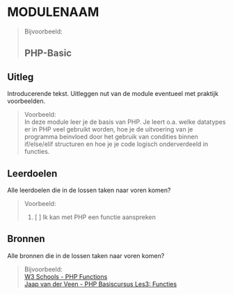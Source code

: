 # MODULENAAM

> Bijvoorbeeld:  
>
> ## PHP-Basic

## Uitleg

Introducerende tekst. Uitleggen nut van de module eventueel met praktijk voorbeelden.
> Voorbeeld:  
> In deze module leer je de basis van PHP. Je leert o.a. welke datatypes er in PHP veel gebruikt worden, hoe je de uitvoering van je programma beinvloed door het gebruik van condities binnen if/else/elif structuren en hoe je je code logisch onderverdeeld in functies.  

## Leerdoelen

Alle leerdoelen die in de lossen taken naar voren komen?  
> Voorbeeld:
>
> 1. [ ] Ik kan met PHP een functie aanspreken

## Bronnen

Alle bronnen die in de lossen taken naar voren komen?
> Bijvoorbeeld:  
>[W3 Schools - PHP Functions](https://www.w3schools.com/php/php_functions.asp)  
>[Jaap van der Veen - PHP Basiscursus Les3: Functies](https://phpbasis.jaapvdveen.nl/basiscursus-php/les-3-inleiding-functies/)  
